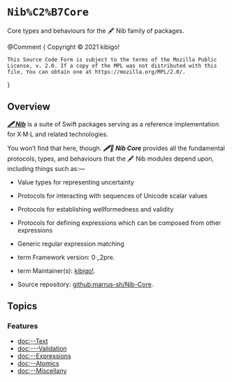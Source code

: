 #  ``Nib%C2%B7Core``  #

Core types and behaviours for the 🖋 Nib family of packages.

@Comment {
	Copyright © 2021 kibigo!

	This Source Code Form is subject to the terms of the Mozilla Public License, v. 2.0. If a copy of the MPL was not distributed with this file, You can obtain one at https://mozilla.org/MPL/2.0/.
}


##  Overview  ##

[**_🖋 Nib_**](https://github.com/marrus-sh/Nib) is a suite of Swift packages serving as a reference implementation for X·M·L and related technologies.

You won’t find that here, though.
**_🖋🥑 Nib Core_** provides all the fundamental protocols, types, and behaviours that the 🖋 Nib modules depend upon, including things such as:—

 +  Value types for representing uncertainty
 +  Protocols for interacting with sequences of Unicode scalar values
 +  Protocols for establishing wellformedness and validity
 +  Protocols for defining expressions which can be composed from other expressions
 +  Generic regular expression matching

 +  term Framework version:
    0·_2pre.

 +  term Maintainer(s):
    [kibigo!](https://go.KIBI.family/About/#me).

 +  Source repository:
    [github:marrus-sh/Nib-Core](https://github.com/marrus-sh/Nib-Core).

##  Topics  ##


###  Features  ###

 +  <doc:--Text>
 +  <doc:---Validation>
 +  <doc:--Expressions>
 +  <doc:--Atomics>
 +  <doc:--Miscellany>

